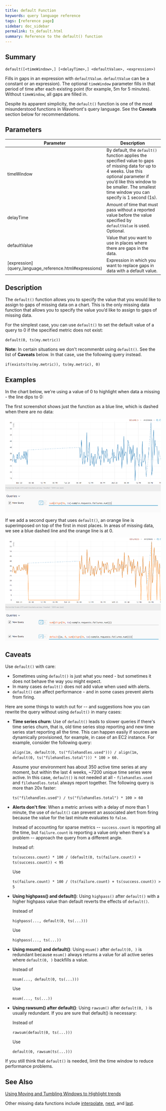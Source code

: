 ```yaml
---
title: default Function
keywords: query language reference
tags: [reference page]
sidebar: doc_sidebar
permalink: ts_default.html
summary: Reference to the default() function
---
```

## Summary
```
default([<timeWindow>,] [<delayTime>,] <defaultValue>, <expression>)
```

Fills in gaps in an expression with `defaultValue`. `defaultValue` can be a constant or an expression). The optional `timeWindow` parameter fills in that period of time after each existing point (for example, 5m for 5 minutes). Without `timeWindow`, all gaps are filled in.

Despite its apparent simplicity, the `default()` function is one of the most misunderstood functions in Wavefront's query language. See the **Caveats** section below for recommendations.

## Parameters

<table>
<tbody>
<thead>
<tr><th width="20%">Parameter</th><th width="80%">Description</th></tr>
</thead>
<tr>
<td>timeWindow</td>
<td>By default, the <code>default()</code> function applies the specified value to gaps of missing data for up to 4 weeks. Use this optional parameter if you’d like this window to be smaller. The smallest time window you can specify is 1 second (1s). </td></tr>
<tr>
<td>delayTime</td>
<td>Amount of time that must pass without a reported value before the value specified by <code>defaultValue</code> is used. Optional.</td></tr>
<tr>
<td>defaultValue</td>
<td>Value that you want to use in places where there are gaps in the data. </td></tr>
<tr>
<td markdown="span"> [expression](query_language_reference.html#expressions)</td>
<td>Expression in which you want to replace gaps in data with a default value. </td>
</tr>
</tbody>
</table>

## Description

The `default()` function allows you to specify the value that you would like to assign to gaps of missing data on a chart. This is the only missing data function that allows you to specify the value you’d like to assign to gaps of missing data.

For the simplest case, you can use `default()` to set the default value of a query to 0 if the specified metric does not exist:

`default(0, ts(my.metric))`

**Note:** In certain situations we don't recommenbt using `default()`. See the list of **Caveats** below. In that case, use the following query instead.

`if(exists(ts(my.metric)), ts(my.metric), 0)`



## Examples

In the chart below, we're using a value of 0 to highlight when data a missing - the line dips to 0:

The first screenshot shows just the function as a blue line, which is dashed when there are no data:

![ts_default before](images/ts_default_before.png)

If we add a second query that uses `default()`, an orange line is superimposed on top of the first in most places. In areas of missing data, we see a blue dashed line and the orange line is at 0.

![ts_default image](images/ts_default.png)

## Caveats

Use `default()` with care:

* Sometimes using `default()` is just what you need - but sometimes it does not behave the way you might expect.
* In many cases `default()` does not add value when used with alerts.
* `default()` can affect performance - and in some cases prevent alerts from firing.

Here are some things to watch out for -- and suggestions how you can rewrite the query without using `default()` in many cases:

- **Time series churn**: Use of `default()` leads to slower queries if there's time series churn, that is, old time series stop reporting and new time series start reporting all the time. This can happen easily if sources are dynamically provisioned, for example, in case of an EC2 instance.
  For example, consider the following query:

  `align(1m, default(0, ts("filehandles.used"))) / align(1m, default(0, ts("filehandles.total"))) * 100 > 60. `

  Assume your environment has about 350 active time series at any moment, but within the last 4 weeks, ~7200 unique time series were active.
  In this case, `default()` is not needed at all - `filehandles.used` and `filehandles.total` always report together. The following query is more than 20x faster:

  `ts("filehandles.used") / ts("filehandles.total") * 100 > 60`
- **Alerts don't fire**: When a metric arrives with a delay of more than 1 minute, the use of `default()` can prevent an associated alert from firing because the value for the last minute evaluates to `false`.

  Instead of accounting for sparse metrics -- `success.count` is reporting all the time, but `failure.count` is reporting a value only when there's a problem -- approach the query from a different angle.

  Instead of:

  `ts(success.count) * 100 / (default(0, ts(failure.count)) + ts(success.count)) < 95`

  Use

  `ts(failure.count) * 100 / (ts(failure.count) + ts(success.count)) > 5`
- **Using highpass() and default()**: Using `highpass()` after `default()` with a higher highpass value than default reverts the effects of `default()`.

  Instead of

  `highpass(..., default(0, ts(...)))`

  Use

  `highpass(..., ts(...))`
- **Using msum() and default()**: Using `msum()` after `default(0, )` is redundant because `msum()` always returns a value for all active series where `default(0, )` backfills a value.

  Instead of

  `msum(..., default(0, ts(...)))`

  Use

  `msum(..., ts(...))`
- **Using rawsum() after default()**: Using `rawsum()` after `default(0, )` is usually redundant. If you are sure that default() is necessary:

  Instead of

  `rawsum(default(0, ts(...)))`

  Use

  `default(0, rawsum(ts(...)))`

If you still think that `default()` is needed, limit the time window to reduce performance problems.

## See Also

[Using Moving and Tumbling Windows to Highlight trends](query_language_windows_trends.html)

Other missing data functions include [interpolate](ts_interpolate.html), [next](ts_next.html), and [last](ts_last.html).
